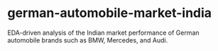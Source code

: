 # german-automobile-market-india
EDA-driven analysis of the Indian market performance of German automobile brands such as BMW, Mercedes, and Audi.
